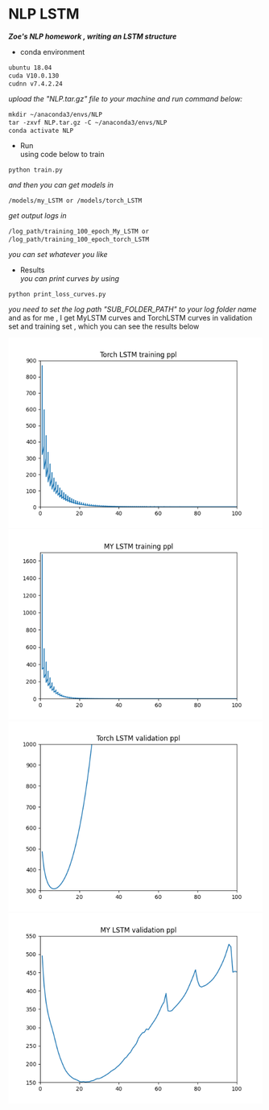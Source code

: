 # NLP LSTM
***Zoe's NLP homework , writing an LSTM structure***
* conda environment
```
ubuntu 18.04
cuda V10.0.130
cudnn v7.4.2.24
```
*upload the "NLP.tar.gz" file to your machine and run command below:*
```
mkdir ~/anaconda3/envs/NLP 
tar -zxvf NLP.tar.gz -C ~/anaconda3/envs/NLP
conda activate NLP
```

* Run</br>
using code below to train
```
python train.py
```
*and then you can get models in</br>*
```
/models/my_LSTM or /models/torch_LSTM
```
*get output logs in*
```
/log_path/training_100_epoch_My_LSTM or /log_path/training_100_epoch_torch_LSTM
```
*you can set whatever you like*

* Results</br>
*you can print curves by using*
```
python print_loss_curves.py
```
*you need to set the log path "SUB_FOLDER_PATH" to your log folder name*</br>
 and as for me , I get MyLSTM curves and TorchLSTM curves in validation set and training set , which you can see the results below
 <div align=center>
 <img src="https://github.com/ZOUYAYI/NLP_LSTM/blob/main/Torch_LSTM_training_ppl.png" />
 <img src="https://github.com/ZOUYAYI/NLP_LSTM/blob/main/MY_LSTM_training_ppl.png" />
 <img src="https://github.com/ZOUYAYI/NLP_LSTM/blob/main/Torch_LSTM_validation_ppl.png" />
 <img src="https://github.com/ZOUYAYI/NLP_LSTM/blob/main/MY_LSTM_validation_ppl.png" />
 </div>
